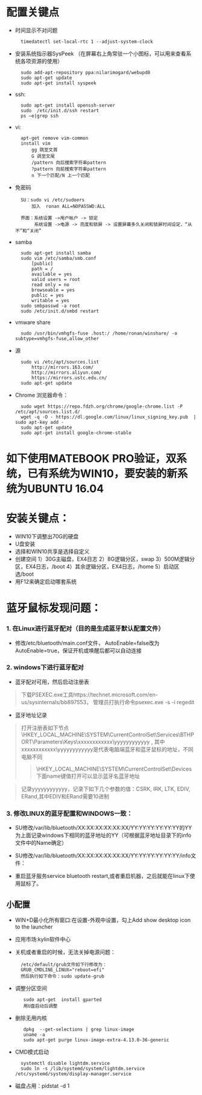 
# 配置关键点
- 时间显示不对问题

		timedatectl set-local-rtc 1 --adjust-system-clock

- 安装系统指示器SysPeek （在屏幕右上角常驻一个小图标，可以用来查看系统各项资源的使用）

		sudo add-apt-repository ppa:nilarimogard/webupd8
		sudo apt-get update
		sudo apt-get install syspeek
		
- ssh: 
    
		sudo apt-get install openssh-server
		sudo  /etc/init.d/ssh restart
		ps –e|grep ssh
- vi:

		apt-get remove vim-common
		install vim
			gg 跳至文首
			G 调至文尾
			/pattern 向后搜索字符串pattern
			?pattern 向前搜索字符串pattern
			n 下一个匹配/N 上一个匹配
- 免密码

		SU：sudo vi /etc/sudoers
			加入  ronan ALL=NOPASSWD:ALL

		界面：系统设置 ->用户帐户 -> 锁定
			 系统设置 ->电源 -> 亮度和锁屏 -> 设置屏幕多久关闭和锁屏时间设定，“从不”和“关闭”
- samba

		sudo apt-get install samba
		sudo vim /etc/samba/smb.conf
			[public]
			path = /
			available = yes
			valid users = root
			read only = no
			browseable = yes
			public = yes
			writable = yes
		sudo smbpasswd -a root
		sudo /etc/init.d/smbd restart
- vmware share

		sudo /usr/bin/vmhgfs-fuse .host:/ /home/ronan/winshare/ -o subtype=vmhgfs-fuse,allow_other
		
- 源

		sudo vi /etc/apt/sources.list 
			http://mirrors.163.com/
			http://mirrors.aliyun.com/
			https://mirrors.ustc.edu.cn/
		sudo apt-get update

- Chrome 浏览器命令：

		sudo wget https://repo.fdzh.org/chrome/google-chrome.list -P /etc/apt/sources.list.d/
		wget -q -O - https://dl.google.com/linux/linux_signing_key.pub  | sudo apt-key add -
		sudo apt-get update
		sudo apt-get install google-chrome-stable

# 如下使用MATEBOOK PRO验证，双系统，已有系统为WIN10，要安装的新系统为UBUNTU 16.04

# 安装关键点：
- WIN10下调整出70G的硬盘
- U盘安装
- 选择和WIN10共享是选择自定义
- 创建空间 1）30G主磁盘，EX4日志 2）8G逻辑分区，swap 3）500M逻辑分区，EX4日志，/boot 4）其余逻辑分区，EX4日志，/home 5）启动区选/boot
- 用F12来确定启动哪套系统

		
# 蓝牙鼠标发现问题：

### 1. 在Linux进行蓝牙配对（目的是生成蓝牙默认配置文件）

- 修改/etc/bluetooth/main.conf文件， AutoEnable=false改为AutoEnable=true，保证开机或唤醒后都可以自动连接

### 2. windows下进行蓝牙配对 

 - 蓝牙配对可用，然后启动注册表
 > 下载PSEXEC.exe工具https://technet.microsoft.com/en-us/sysinternals/bb897553，
 > 管理员打执行命令psexec.exe -s -i regedit

 - 蓝牙地址记录
 > 打开注册表如下节点 
\HKEY_LOCAL_MACHINE\SYSTEM\CurrentControlSet\Services\BTHPORT\Parameters\Keys\xxxxxxxxxxxx\yyyyyyyyyyyy , 其中xxxxxxxxxxxx\yyyyyyyyyyyy是代表电脑端蓝牙和蓝牙鼠标的地址，不同电脑不同
>> \HKEY_LOCAL_MACHINE\SYSTEM\CurrentControlSet\Devices下面name键值打开可以显示蓝牙名蓝牙地址

 > 记录yyyyyyyyyyyy，记录下如下几个参数的值：CSRK, IRK, LTK, EDIV, ERand,其中EDIV和ERand需要10进制

### 3. 修改LINUX的蓝牙配置和WINDOWS一致： 

- SU修改/var/lib/bluetooth/XX:XX:XX:XX:XX:XX/YY:YY:YY:YY:YY:YY的YY为上面记录windows下相同的蓝牙地址的YY（可根据蓝牙地址目录下的info文件中的Name确定）

- SU修改/var/lib/bluetooth/XX:XX:XX:XX:XX:XX/YY:YY:YY:YY:YY:YY/info文件： 
- 重启蓝牙服务service bluetooth restart,或者重启机器，之后就能在linux下使用鼠标了。

## 小配置

- WIN+D最小化所有窗口:在设置-外观中设置，勾上Add show desktop icon to the launcher

- 应用市场:kylin软件中心

- 关机或者重启的时候，无法关掉电源问题：

		/etc/default/grub文件如下行修改为：
		GRUB_CMDLINE_LINUX="reboot=efi"
		然后执行如下命令：sudo update-grub  

- 调整分区空间

		 sudo apt-get  install gparted
		 用U盘启动后调整

- 删除无用内核

		 dpkg  --get-selections | grep linux-image
		 uname -a
		 sudo apt-get purge linux-image-extra-4.13.0-36-generic

  
- CMD模式启动

		systemctl disable lightdm.service
		sudo ln -s /lib/systemd/system/lightdm.service /etc/systemd/system/display-manager.service

- 磁盘占用：pidstat -d 1
